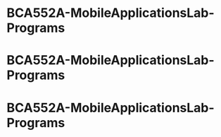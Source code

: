 # BCA552A-MobileApplicationsLab-Programs
# BCA552A-MobileApplicationsLab-Programs
# BCA552A-MobileApplicationsLab-Programs
